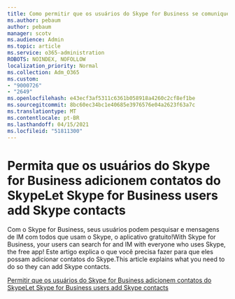 ```yaml
---
title: Como permitir que os usuários do Skype for Business se comuniquem com usuários do Skype
ms.author: pebaum
author: pebaum
manager: scotv
ms.audience: Admin
ms.topic: article
ms.service: o365-administration
ROBOTS: NOINDEX, NOFOLLOW
localization_priority: Normal
ms.collection: Adm_O365
ms.custom:
- "9000726"
- "2649"
ms.openlocfilehash: e43ecf3af5311c6361b058918a4260c2cf8ef1be
ms.sourcegitcommit: 8bc60ec34bc1e40685e3976576e04a2623f63a7c
ms.translationtype: MT
ms.contentlocale: pt-BR
ms.lasthandoff: 04/15/2021
ms.locfileid: "51811300"
---
```

# <a name="let-skype-for-business-users-add-skype-contacts"></a><span data-ttu-id="7d15b-102">Permita que os usuários do Skype for Business adicionem contatos do Skype</span><span class="sxs-lookup"><span data-stu-id="7d15b-102">Let Skype for Business users add Skype contacts</span></span>

<span data-ttu-id="7d15b-103">Com o Skype for Business, seus usuários podem pesquisar e mensagens de IM com todos que usam o Skype, o aplicativo gratuito!</span><span class="sxs-lookup"><span data-stu-id="7d15b-103">With Skype for Business, your users can search for and IM with everyone who uses Skype, the free app!</span></span> <span data-ttu-id="7d15b-104">Este artigo explica o que você precisa fazer para que eles possam adicionar contatos do Skype.</span><span class="sxs-lookup"><span data-stu-id="7d15b-104">This article explains what you need to do so they can add Skype contacts.</span></span>

[<span data-ttu-id="7d15b-105">Permitir que os usuários do Skype for Business adicionem contatos do Skype</span><span class="sxs-lookup"><span data-stu-id="7d15b-105">Let Skype for Business users add Skype contacts</span></span>](https://docs.microsoft.com/skypeforbusiness/set-up-skype-for-business-online/let-skype-for-business-users-add-skype-contacts)